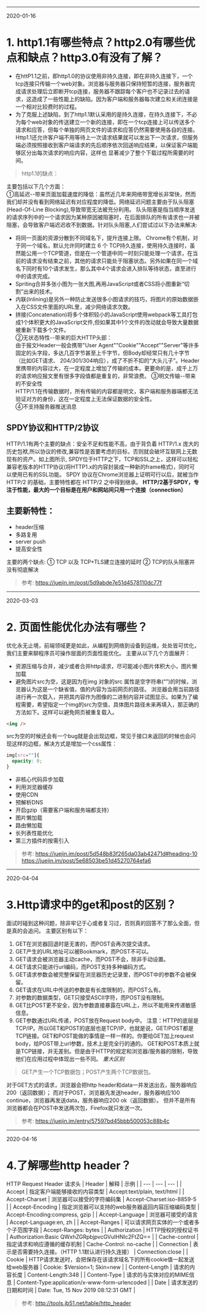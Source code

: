 ----
2020-01-16
# 1. http1.1有哪些特点？http2.0有哪些优点和缺点？http3.0有没有了解？
* 在httP1.1之前，即http1.0的协议使用非持久连接，即在非持久连接下，一个tcp连接只传输一个web对象。浏览器与服务器只保持短暂的连接，服务器完成请求处理后立即断开tcp连接，服务器不跟踪每个客户也不记录过去的请求，这造成了一些性能上的缺陷。因为客户端和服务器每次建立和关闭连接是一个相对比较费时的过程。
* 为了克服上述缺陷，到了http1.1默认采用的是持久连接，在持久连接下，不必为每个web对象的传送建立一个新的连接，即在一个tcp连接上可以传送多个请求和应答，但每个单独的网页文件的请求和应答仍然需要使用各自的连接。Http1.1还允许客户端不用等待上一次请求结果就可以发出下一次请求，但服务端必须按照接收到客户端请求的先后顺序依次回送响应结果，以保证客户端能够区分出每次请求的响应内容，这样也
显著减少了整个下载过程所需要的时间。
> http1.1的缺点：  

主要包括以下几个方面：  
①高延迟--带来页面加载速度的降低：虽然近几年来网络带宽增长非常快，然而我们却并没有看到网络延迟有对应程度的降低。网络延迟问题主要由于队头阻塞(Head-Of-Line Blocking),导致带宽无法被充分利用。
队头阻塞是指当顺序发送的请求序列中的一个请求因为某种原因被阻塞时，在后面排队的所有请求也一并被阻塞，会导致客户端迟迟收不到数据。针对队头阻塞,人们尝试过以下办法来解决:
* 将同一页面的资源分散到不同域名下，提升连接上限。 Chrome有个机制，对于同一个域名，默认允许同时建立 6 个 TCP持久连接，使用持久连接时，虽然能公用一个TCP管道，但是在一个管道中同一时刻只能处理一个请求，在当前的请求没有结束之前，其他的请求只能处于阻塞状态。另外如果在同一个域名下同时有10个请求发生，那么其中4个请求会进入排队等待状态，直至进行中的请求完成。
* Spriting合并多张小图为一张大图,再用JavaScript或者CSS将小图重新“切割”出来的技术。
* 内联(Inlining)是另外一种防止发送很多小图请求的技巧，将图片的原始数据嵌入在CSS文件里面的URL里，减少网络请求次数。
* 拼接(Concatenation)将多个体积较小的JavaScript使用webpack等工具打包成1个体积更大的JavaScript文件,但如果其中1个文件的改动就会导致大量数据被重新下载多个文件。  
②无状态特性--带来的巨大HTTP头部：  
由于报文Header一般会携带"User Agent""Cookie""Accept""Server"等许多固定的头字段，多达几百字节甚至上千字节，但Body却经常只有几十字节（比如GET请求、
204/301/304响应），成了不折不扣的“大头儿子”。Header里携带的内容过大，在一定程度上增加了传输的成本。更要命的是，成千上万的请求响应报文里有很多字段值都是重复的，非常浪费。
③明文传输--带来的不安全性  
HTTP/1.1在传输数据时，所有传输的内容都是明文，客户端和服务器端都无法验证对方的身份，这在一定程度上无法保证数据的安全性。  
④不支持服务器推送消息
## SPDY协议和HTTP/2协议
HTTP/1.1有两个主要的缺点：安全不足和性能不高，由于背负着 HTTP/1.x 庞大的历史包袱,所以协议的修改,兼容性是首要考虑的目标，否则就会破坏互联网上无数现有的资产。如上图所示,
SPDY位于HTTP之下，TCP和SSL之上，这样可以轻松兼容老版本的HTTP协议(将HTTP1.x的内容封装成一种新的frame格式)，同时可以使用已有的SSL功能。
SPDY 协议在Chrome浏览器上证明可行以后，就被当作 HTTP/2 的基础，主要特性都在 HTTP/2 之中得到继承。
**HTTP/2基于SPDY，专注于性能，最大的一个目标是在用户和网站间只用一个连接（connection）**
## 主要新特性：
* header压缩
* 多路复用
* server push
* 提高安全性

主要的两个缺点:
① TCP 以及 TCP+TLS建立连接的延时
② TCP的队头阻塞并没有彻底解决
> 参考: 
https://juejin.im/post/5d9abde7e51d4578110dc77f
----
2020-03-03
# 2. 页面性能优化办法有哪些？
优化永无止境，前端领域更是如此，从编程到网络到设备到运维，处处皆可优化，我们主要来聊程序员可操作层面的页面性能优化。
主要从以下几个方面展开：
* 资源压缩与合并，减少或者合并http请求，尽可能减小图片体积大小，图片懒加载
* 避免图片src为空，这是因为在img 对象的src 属性是空字符串(“”)的时候，浏览器认为这是一个缺省值，值的内容为当前网页的路径。
浏览器会用当前路径进行再一次载入，并把其内容作为图像的二进制内容并试图显示。如果为了编程需要，希望指定一个img的src为空值，具体图片路径未来再填入，那正确的方法如下。这样可以避免网页被重复载入。
```html
<img />
```
src为空的时候还会有一个bug就是会出现边框，常见于接口未返回的时候也会闪现这样的边框，解决方式是增加一个css属性：
```css
img[src=""]{
  opacity: 0;
}
```
* 非核心代码异步加载
* 利用浏览器缓存
* 使用CDN
* 预解析DNS
* 开启gzip（需要客户端和服务端都支持）
* 图片懒加载
* 路由懒加载
* 长列表性能优化
* 第三方插件的按需引入
> 参考: 
https://juejin.im/post/5d548b83f265da03ab42471d#heading-10
https://juejin.im/post/5e68503be51d45270764efa6
----
2020-04-04
# 3.Http请求中的get和post的区别？
面试时碰到这种问题，除非牢记于心或者复习过，否则真的回答不了那么全面，但是真的会追问。
主要区别有以下：
1. GET在浏览器回退时是无害的，而POST会再次提交请求。
2. GET产生的URL地址可以被Bookmark，而POST不可以。
3. GET请求会被浏览器主动cache，而POST不会，除非手动设置。
4. GET请求只能进行url编码，而POST支持多种编码方式。
5. GET请求参数会被完整保留在浏览器历史记录里，而POST中的参数不会被保留。
6. GET请求在URL中传送的参数是有长度限制的，而POST么有。
7. 对参数的数据类型，GET只接受ASCII字符，而POST没有限制。
8. GET比POST更不安全，因为参数直接暴露在URL上，所以不能用来传递敏感信息。
9. GET参数通过URL传递，POST放在Request body中。
注意：HTTP的底层是TCP/IP。所以GET和POST的底层也是TCP/IP，也就是说，GET/POST都是TCP链接。GET和POST能做的事情是一样一样的。你要给GET加上request body，给POST带上url参数，技术上是完全行的通的。 
GET和POST本质上就是TCP链接，并无差别。但是由于HTTP的规定和浏览器/服务器的限制，导致他们在应用过程中体现出一些不同。 
*重大区别* 
> GET产生一个TCP数据包；POST产生两个TCP数据包。

对于GET方式的请求，浏览器会把http header和data一并发送出去，服务器响应200（返回数据）；
而对于POST，浏览器先发送header，服务器响应100 continue，浏览器再发送data，服务器响应200 ok（返回数据）。
但并不是所有浏览器都会在POST中发送两次包，Firefox就只发送一次。
> 参考: 
https://juejin.im/entry/57597bd45bbb500053c88b4c
----
2020-04-16
# 4.了解哪些http header？
HTTP Request Header 请求头
| Header | 解释 | 示例 |
| --- | --- | --- |
| Accept | 指定客户端能够接收的内容类型 | Accept:text/plain, text/html |
| Accept-Charset | 浏览器可以接受的字符编码集 | Accept-Charset:iso-8859-5 |
| Accept-Encoding | 指定浏览器可以支持的web服务器返回内容压缩编码类型 | Accept-Encoding:compress, gzip |
| Accept-Language | 浏览器可接受的语言 | Accept-Language:en, zh |
| Accept-Ranges | 可以请求网页实体的一个或者多个子范围字段 | Accept-Ranges: bytes |
| Authorization | HTTP授权的授权证书 | Authorization:Basic QWxhZGRpbjpvcGVuIHNlc2FtZQ== |
| Cache-control | 指定请求和响应遵循的缓存机制 | Cache-Control: no-cache |
| Connection | 表示是否需要持久连接。（HTTP 1.1默认进行持久连接） | Connection:close |
| Cookie | HTTP请求发送时，会把保存在该请求域名下的所有cookie值一起发送给web服务器 | Cookie: $Version=1; Skin=new |
| Content-Length | 请求的内容长度 | Content-Length:348 |
| Content-Type | 请求的与实体对应的MIME信息 | Content-Type:application/x-www-form-urlencoded |
| Date | 请求发送的日期和时间 | Date: Tue, 15 Nov 2019 08:12:31 GMT |

> 参考: 
http://tools.jb51.net/table/http_header






